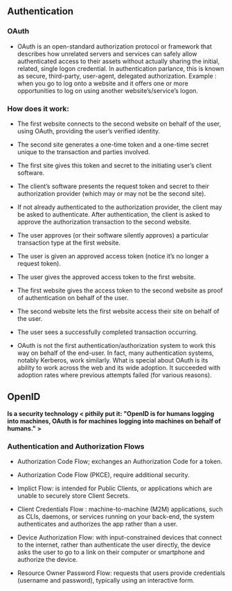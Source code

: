 
## Authentication

### OAuth
- OAuth is an open-standard authorization protocol or framework that describes how unrelated servers and services can safely allow authenticated access to their assets without actually sharing the initial, related, single logon credential. In authentication parlance, this is known as secure, third-party, user-agent, delegated authorization. Example : when you go to log onto a website and it offers one or more opportunities to log on using another website’s/service’s logon.

### How does it work:
- The first website connects to the second website on behalf of the user, using OAuth, providing the user’s verified identity.
- The second site generates a one-time token and a one-time secret unique to the transaction and parties involved.
- The first site gives this token and secret to the initiating user’s client software.
- The client’s software presents the request token and secret to their authorization provider (which may or may not be the second site).
- If not already authenticated to the authorization provider, the client may be asked to authenticate. After authentication, the client is asked to approve the authorization transaction to the second website.
- The user approves (or their software silently approves) a particular transaction type at the first website.

- The user is given an approved access token (notice it’s no longer a request token).

- The user gives the approved access token to the first website.

- The first website gives the access token to the second website as proof of authentication on behalf of the user.

- The second website lets the first website access their site on behalf of the user.

- The user sees a successfully completed transaction occurring.

- OAuth is not the first authentication/authorization system to work this way on behalf of the end-user. In fact, many authentication systems, notably Kerberos, work similarly. What is special about OAuth is its ability to work across the web and its wide adoption. It succeeded with adoption rates where previous attempts failed (for various reasons).

## OpenID
**Is a security technology < pithily put it: "OpenID is for humans logging into machines, OAuth is for machines logging into machines on behalf of humans." >**

### Authentication and Authorization Flows

- Authorization Code Flow; exchanges an Authorization Code for a token.

- Authorization Code Flow (PKCE), require additional security.

- Implict Flow: is intended for Public Clients, or applications which are unable to securely store Client Secrets.

- Client Credentials Flow : machine-to-machine (M2M) applications, such as CLIs, daemons, or services running on your back-end, the system authenticates and authorizes the app rather than a user.

- Device Authorization Flow: with input-constrained devices that connect to the internet, rather than authenticate the user directly, the device asks the user to go to a link on their computer or smartphone and authorize the device.

- Resource Owner Password Flow: requests that users provide credentials (username and password), typically using an interactive form.

